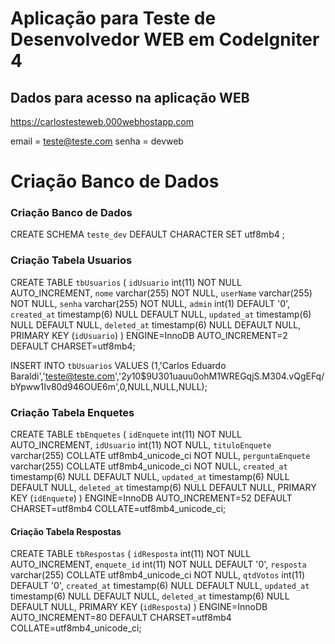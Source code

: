 # Aplicação para Teste de Desenvolvedor WEB em CodeIgniter 4

## Dados para acesso na aplicação WEB

https://carlostesteweb.000webhostapp.com

email = teste@teste.com
senha = devweb


# Criação Banco de Dados

### Criação Banco de Dados
CREATE SCHEMA `teste_dev` DEFAULT CHARACTER SET utf8mb4 ;

### Criação Tabela Usuarios
CREATE TABLE `tbUsuarios` (
  `idUsuario` int(11) NOT NULL AUTO_INCREMENT,
  `nome` varchar(255) NOT NULL,
  `userName` varchar(255) NOT NULL,
  `senha` varchar(255) NOT NULL,
  `admin` int(1) DEFAULT '0',
  `created_at` timestamp(6) NULL DEFAULT NULL,
  `updated_at` timestamp(6) NULL DEFAULT NULL,
  `deleted_at` timestamp(6) NULL DEFAULT NULL,
  PRIMARY KEY (`idUsuario`)
) ENGINE=InnoDB AUTO_INCREMENT=2 DEFAULT CHARSET=utf8mb4;

INSERT INTO `tbUsuarios` VALUES (1,'Carlos Eduardo Baraldi','teste@teste.com','$2y$10$9U301uauu0ohM1WREGqjS.M304.vQgEFq/bYpww1Iv80d946OUE6m',0,NULL,NULL,NULL);




### Criação Tabela Enquetes
CREATE TABLE `tbEnquetes` (
  `idEnquete` int(11) NOT NULL AUTO_INCREMENT,
  `idUsuario` int(11) NOT NULL,
  `tituloEnquete` varchar(255) COLLATE utf8mb4_unicode_ci NOT NULL,
  `perguntaEnquete` varchar(255) COLLATE utf8mb4_unicode_ci NOT NULL,
  `created_at` timestamp(6) NULL DEFAULT NULL,
  `updated_at` timestamp(6) NULL DEFAULT NULL,
  `deleted_at` timestamp(6) NULL DEFAULT NULL,
  PRIMARY KEY (`idEnquete`)
) ENGINE=InnoDB AUTO_INCREMENT=52 DEFAULT CHARSET=utf8mb4 COLLATE=utf8mb4_unicode_ci;




#### Criação Tabela Respostas
CREATE TABLE `tbRespostas` (
  `idResposta` int(11) NOT NULL AUTO_INCREMENT,
  `enquete_id` int(11) NOT NULL DEFAULT '0',
  `resposta` varchar(255) COLLATE utf8mb4_unicode_ci NOT NULL,
  `qtdVotos` int(11) DEFAULT '0',
  `created_at` timestamp(6) NULL DEFAULT NULL,
  `updated_at` timestamp(6) NULL DEFAULT NULL,
  `deleted_at` timestamp(6) NULL DEFAULT NULL,
  PRIMARY KEY (`idResposta`)
) ENGINE=InnoDB AUTO_INCREMENT=80 DEFAULT CHARSET=utf8mb4 COLLATE=utf8mb4_unicode_ci;
